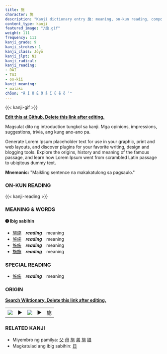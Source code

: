 ```yaml
---
title: 施
character: 施
description: "Kanji dictionary entry 施: meaning, on-kun reading, compounds, origin, related kanji"
content_type: kanji
featured_image: "/施.gif"
weight: 111
frequency: 111
kanji_grade: 9
kanji_strokes: 1
kanji_class: Jōyō
kanji_jlpt: N1
kanji_radical: 
kanji_reading: 
- DAI
- TAI
- oo-kii
kanji_meaning:
- malaki
chōon: "Ā Ī Ū Ē Ō ā ī ū ē ō ’"
---
```

[//]: # (Don't edit the line below. Kanji animated GIF code is automatically generated.)
{{< kanji-gif >}}

[//]: # (Edit below this line.)

**[Edit this at Github. Delete this link after editing.](https://github.com/tim0g/tim/tree/main/content/kanji/施/index.md)**

Magsulat dito ng introduction tungkol sa kanji. Mga opinions, impressions, suggestions, trivia, ang kung ano-ano pa.

Generate Lorem Ipsum placeholder text for use in your graphic, print and web layouts, and discover plugins for your favorite writing, design and blogging tools. Explore the origins, history and meaning of the famous passage, and learn how Lorem Ipsum went from scrambled Latin passage to ubiqitous dummy text.
 
**Mnemonic:** "Maikling sentence na makakatulong sa pagsaulo."

### ON-KUN READING

[//]: # (Don't edit the line below. ON-KUN READING code is automatically generated.)
{{< kanji-reading >}}

### MEANING & WORDS

#### ➊ **Ibig sabihin**
  - [施](../施)[施](../施)　***reading***　meaning
  - [施](../施)[施](../施)　***reading***　meaning
  - [施](../施)[施](../施)　***reading***　meaning
  - [施](../施)[施](../施)　***reading***　meaning

### SPECIAL READING
  - [施](../施)[施](../施)　***reading***　meaning

### ORIGIN

**[Search Wiktionary. Delete this link after editing.](https://wiktionary.org/wiki/施)**
<table class="kanji-table"><tr><td>
<img src="60px-施-bronze.svg.png">
</td><td>▶</td><td>
<img src="60px-施-oracle.svg.png">
</td><td>▶</td>
<td class="kanji-origin">施</td>
</tr></table>

### RELATED KANJI
- Miyembro ng pamilya: [父](../父) [母](../母) [施](../施) [弟](../弟) [施](../施) [娘](../娘)
- Magkatulad ang ibig sabihin: [日](../日)
